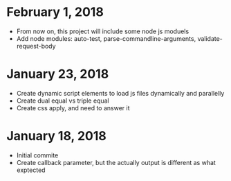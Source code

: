 # February 1, 2018
- From now on, this project will include some node js moduels
- Add node modules: auto-test, parse-commandline-arguments, validate-request-body

# January 23, 2018
- Create dynamic script elements to load js files dynamically and parallelly
- Create dual equal vs triple equal
- Create css apply, and need to answer it

# January 18, 2018
- Initial commite
- Create callback parameter, but the actually output is different as what exptected 